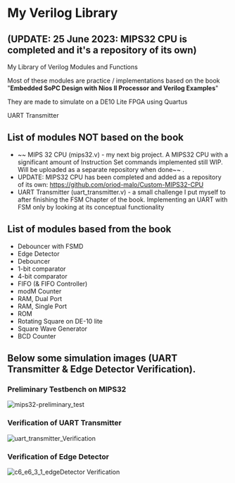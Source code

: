 # My Verilog Library
## (UPDATE: 25 June 2023: MIPS32 CPU is completed and it's a repository of its own)

My Library of Verilog Modules and Functions

Most of these modules are practice / implementations based on the book "**Embedded SoPC Design with Nios II Processor and Verilog Examples**"

They are made to simulate on a DE10 Lite FPGA using Quartus

UART Transmitter 

## List of modules NOT based on the book 
* ~~ MIPS 32 CPU (mips32.v) - my next big project. A MIPS32 CPU with a significant amount of Instruction Set commands implemented still WIP. Will be uploaded as a separate repository when done~~ .
* UPDATE: MIPS32 CPU has been completed and added as a repository of its own: https://github.com/oriod-malo/Custom-MIPS32-CPU
* UART Transmitter (uart_transmitter.v) - a small challenge I put myself to after finishing the FSM Chapter of the book. Implementing an UART with FSM only by looking at its conceptual functionality

## List of modules based from the book
* Debouncer with FSMD
* Edge Detector
* Debouncer
* 1-bit comparator
* 4-bit comparator
* FIFO (& FIFO Controller)
* modM Counter
* RAM, Dual Port
* RAM, Single Port
* ROM
* Rotating Square on DE-10 lite
* Square Wave Generator
* BCD Counter

## Below some simulation images (UART Transmitter & Edge Detector Verification).

### Preliminary Testbench on MIPS32
![mips32-preliminary_test](https://github.com/oriod-malo/MyVerilogLibrary/assets/123891760/21620b7d-9deb-4d5f-9890-e6585dd00248)
### Verification of UART Transmitter
![uart_transmitter_Verification](https://github.com/oriod-malo/MyVerilogLibrary/assets/123891760/74cea112-0592-498a-b50e-bffdc1ede536)
### Verification of Edge Detector
![c6_e6_3_1_edgeDetector Verification](https://github.com/oriod-malo/MyVerilogLibrary/assets/123891760/dc8d85f9-9ae3-4f9e-85ab-8287a7b0eef6)
